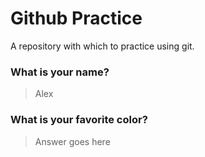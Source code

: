 # Github Practice

A repository with which to practice using git.

### What is your name?

> Alex


### What is your favorite color?

> Answer goes here